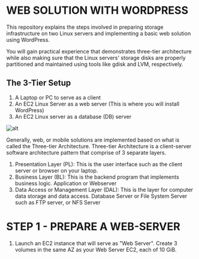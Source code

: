 # WEB SOLUTION WITH WORDPRESS

This repository explains the steps involved in preparing storage infrastructure on two Linux servers and implementing a basic web solution using WordPress.

You will gain practical experience that demonstrates three-tier architecture while also making sure that the Linux servers' storage disks are properly partitioned and maintained using tools like gdisk and LVM, respectively.

## The 3-Tier Setup
1. A Laptop or PC to serve as a client
2. An EC2 Linux Server as a web server (This is where you will install WordPress)
3. An EC2 Linux server as a database (DB) server

![alt]()

Generally, web, or mobile solutions are implemented based on what is called the Three-tier Architecture.
Three-tier Architecture is a client-server software architecture pattern that comprise of 3 separate layers.

1.	Presentation Layer (PL): This is the user interface such as the client server or browser on your laptop.
2.	Business Layer (BL): This is the backend program that implements business logic. Application or Webserver
3.	Data Access or Management Layer (DAL): This is the layer for computer data storage and data access. Database Server or File System Server such as FTP server, or NFS Server

# STEP 1 - PREPARE A WEB-SERVER
1.	Launch an EC2 instance that will serve as "Web Server". Create 3 volumes in the same AZ as your Web Server EC2, each of 10 GiB.
